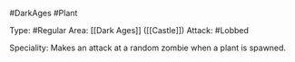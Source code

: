 #DarkAges #Plant

Type: #Regular
Area: [[Dark Ages]] ([[Castle]])
Attack: #Lobbed

Speciality: Makes an attack at a random zombie when a plant is spawned.